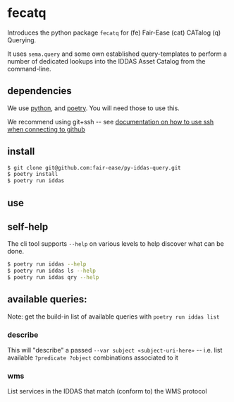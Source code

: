 # fecatq

Introduces the python package `fecatq` for (fe) Fair-Ease (cat) CATalog (q) Querying.

It uses `sema.query` and some own established query-templates to perform a number of dedicated lookups into the IDDAS Asset Catalog from the command-line.

## dependencies

We use [python](https://www.python.org/), and [poetry](https://python-poetry.org/docs/). You will need those to use this.

We recommend using git+ssh -- see [documentation on how to use ssh when connecting to github](https://docs.github.com/en/authentication/connecting-to-github-with-ssh)

## install

```bash
$ git clone git@github.com:fair-ease/py-iddas-query.git
$ poetry install
$ poetry run iddas

```

## use

## self-help

The cli tool supports `--help` on various levels to help discover what can be done.

```bash
$ poetry run iddas --help
$ poetry run iddas ls --help
$ poetry run iddas qry --help
```

## available queries:

Note: get the build-in list of available queries with `poetry run iddas list`

### describe

This will "describe" a passed `--var subject «subject-uri-here»` -- i.e. list available `?predicate ?object` combinations associated to it

### wms

List services in the IDDAS that match (conform to) the WMS protocol
